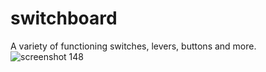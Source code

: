 # switchboard
A variety of functioning switches, levers, buttons and more.
![screenshot 148](https://user-images.githubusercontent.com/28616709/40282486-f767c67e-5c24-11e8-8498-e737ad9303f4.png)
